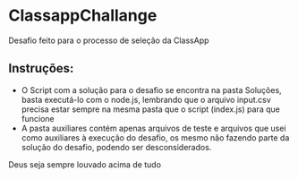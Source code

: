 # ClassappChallange
Desafio feito para o processo de seleção da ClassApp

## Instruções:
 - O Script com a solução para o desafio se encontra na pasta Soluções, basta executá-lo com o node.js, lembrando que o arquivo input.csv precisa estar sempre na mesma pasta que o script (index.js) para que funcione
 - A pasta auxiliares contém apenas arquivos de teste e arquivos que usei como auxiliares à execução do desafio, os mesmo não fazendo parte da solução do desafio, podendo ser desconsiderados.
  
Deus seja sempre louvado acima de tudo
